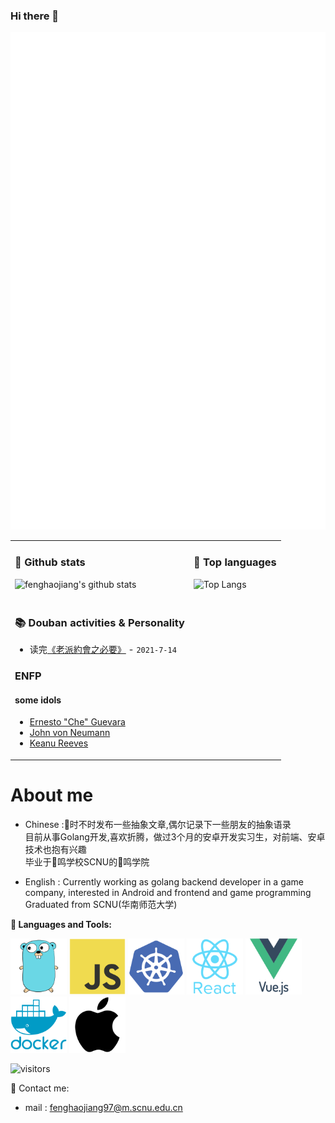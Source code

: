 ### Hi there 👋

<!--
**fenghaojiang/fenghaojiang** is a ✨ _special_ ✨ repository because its `README.md` (this file) appears on your GitHub profile.

Here are some ideas to get you started:

- 🔭 I’m currently working on ...
- 🌱 I’m currently learning ...
- 👯 I’m looking to collaborate on ...
- 🤔 I’m looking for help with ...
- 💬 Ask me about ...
- 📫 How to reach me: ...
- 😄 Pronouns: ...
- ⚡ Fun fact: ...
-->
![Metrics](https://github.com/fenghaojiang/fenghaojiang/blob/main/github-metrics.svg)


<table>
<tr>
<td valign="top">  

### 🔭 Github stats
![fenghaojiang's github stats](https://github-readme-stats.vercel.app/api?username=fenghaojiang&show_icons=true&bg_color=30,48C9B0,904e95&title_color=fff&text_color=fff)
</td>

<td valign="top">

### 🌱 Top languages
![Top Langs](https://github-readme-stats.vercel.app/api/top-langs/?username=fenghaojiang&layout=compact&theme=prussian&langs_count=8&hide=HTML,CSS,SCSS)
</td>
</tr>
<tr>
<td valign="top">

### 📚 Douban activities & Personality  

- 读完[《老派約會之必要》](https://book.douban.com/subject/11632296/) - `2021-7-14`


### ENFP 
#### some idols
- [Ernesto "Che" Guevara](https://personality-database.com/profile/3043/ernesto-che-guevara-historical-figures-1900s-mbti-personality-type)  
- [John von Neumann](https://www.personality-database.com/profile/30514/john-von-neumann-mathematics-mbti-personality-type)
- [Keanu Reeves](https://www.personality-database.com/profile/2484/keanu-reeves-actors-actresses-canada-mbti-personality-type)

</td>
</tr>
</table>



<!-- ![header](header_white_.png) -->

# About me

- Chinese :🐍时不时发布一些抽象文章,偶尔记录下一些朋友的抽象语录  
目前从事Golang开发,喜欢折腾，做过3个月的安卓开发实习生，对前端、安卓技术也抱有兴趣  
毕业于🐉鸣学校SCNU的🐉鸣学院

- English : Currently working as golang backend developer in a game company, interested in Android and frontend and game programming  
Graduated from SCNU(华南师范大学)


**🌈 Languages and Tools:**

<p align="left">
<img src="./image/go-original.svg" alt="go" width="90" height="90"/>
<!-- <img src="./image/android-plain.svg" alt="android" width="90" height="90"> -->
<!-- <img src="./image/java-original.svg" alt="java" width="90" height="90"> -->
<img src="./image/javascript-original.svg" alt="javascript" width="90" height="90"/>
<img src="./image/kubernetes-plain.svg" alt="kubernetes" width="90" height="90"/>
<img src="./image/react-original-wordmark.svg" alt="react" width="90" height="90"/>
<img src="./image/vuejs-original-wordmark.svg" alt="vuejs" width="90" height="90"/>
<img src="./image/docker-plain-wordmark.svg" alt="docker" width="90" height="90"/>
<img src="./image/apple-original.svg" alt="vuejs" width="90" height="90"/>
</p>

<p align="left">
<img src="https://visitor-badge.laobi.icu/badge?page_id=fenghaojiang.fenghaojiang" alt="visitors"/>
</p>


📧 Contact me:  
- mail : fenghaojiang97@m.scnu.edu.cn

<!-- <h2>📊 Dream List: </h2>
<table>
                <tr>
                    <td width=215px;>
                        Big House In Enping
                    </td>
                    <td>
                        359,000RMB
                    </td>
                    <td>
                        ░░░░░░░░░░&nbsp;&nbsp;(0.00 %)
                    </td>
                </tr>
                <tr>
                    <td width=215px;>
                        BMW 325li
                    </td>
                    <td>
                        359,000RMB
                    </td>
                    <td>
                        ░░░░░░░░░░&nbsp;&nbsp;(0.00 %)
                    </td>
                </tr>
                <tr>
                    <td width=215px;>
                        MacBook Pro
                    </td>
                    <td>
                        19,000RMB
                    </td>
                    <td>
                        ░░░░░░░░░░&nbsp;&nbsp;(0.00 %)
                    </td>
                </tr>
                <tr>
                    <td width=215px;>
                        Human Scale/Herman Miller
                    </td>
                    <td>
                        6,000RMB
                    </td>
                    <td>
                        ░░░░░░░░░░&nbsp;&nbsp;(0.00 %)
                    </td>
                </tr>
                <tr>
                    <td width=215px;>
                        Brand New Desk
                    </td>
                    <td>
                        2,000RMB
                    </td>
                    <td>
                        ░░░░░░░░░░&nbsp;&nbsp;(0.00 %)
                    </td>
                </tr>
                <tr>
                    <td width=220px;>
                        Niz Keyboard
                    </td>
                    <td width=145px;>
                        663RMB
                    </td>
                    <td width=230px;>
                        ██████████&nbsp;&nbsp;(100%)
                    </td>
                </tr>
                <tr>
                    <td width=215px;>
                        4k Aoc Luvia monitor
                    </td>
                    <td>
                        3,000RMB
                    </td>
                    <td>
                        ██████████&nbsp;&nbsp;(100 %)(Upgrade to 4k Luvia)
                    </td>
                </tr>
                <tr>
                    <td width=215px;>
                        Converse Seasonal Color Blue
                    </td>
                    <td>
                        279RMB
                    </td>
                    <td>
                        ░░░░░░░░░░&nbsp;&nbsp;(0.00 %)
                    </td>
                </tr>
                <tr>
                    <td width=215px;>
                        PlayStation 5
                    </td>
                    <td>
                        3,000RMB
                    </td>
                    <td>
                        ░░░░░░░░░░&nbsp;&nbsp;(0.00 %)
                    </td>
                </tr>
                <tr>
                    <td width=215px;>
                        OnePlus 8T
                    </td>
                    <td>
                        3,699RMB
                    </td>
                    <td>
                        ██████████&nbsp;&nbsp;(100 %)
                    </td>
                </tr>
                <tr>
                    <td width=220px;>
                        ToolMaster Steeling Wheel 
                    </td>
                    <td width=145px;>
                        2,499RMB
                    </td>
                    <td width=230px;>
                        ░░░░░░░░░░&nbsp;&nbsp;(0.45 %)
                    </td>
                </tr>
                <tr>
                    <td width=220px;>
                        StarBuck Poseidon cup 
                    </td>
                    <td width=145px;>
                        129RMB
                    </td>
                    <td width=230px;>
                        ░░░░░░░░░░&nbsp;&nbsp;(0.45 %)
                    </td>
                </tr>
                <tr>
                    <td width=215px;>
                        MicroSoft Intellimouse Pro
                    </td>
                    <td>
                        369RMB
                    </td>
                    <td>
                        ██████████&nbsp;&nbsp;(100 %)
                    </td>
                </tr>
                <tr>
                    <td width=215px;>
                        Mafia: Definitive Edition
                    </td>
                    <td>
                        139RMB
                    </td>
                    <td>
                        ██████████&nbsp;&nbsp;(100 %)(Clearance)
                    </td>
                </tr>
                <tr>
                    <td width=215px;>
                        RTX 3060Ti
                    </td>
                    <td>
                        2999RMB
                    </td>
                    <td>
                        ░░░░░░░░░░&nbsp;&nbsp;(0 %)
                    </td>
                </tr>
                <tr>
                    <td width=220px;>
                        Uniqlo Pants
                    </td>
                    <td width=145px;>
                        270RMB
                    </td>
                    <td width=230px;>
                        ░░░░░░░░░░&nbsp;&nbsp;(0.45 %)
                    </td>
                </tr></table>
<hr>
 -->

